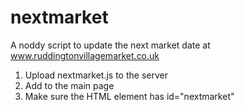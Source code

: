 # nextmarket
A noddy script to update the next market date at www.ruddingtonvillagemarket.co.uk

1. Upload nextmarket.js to the server
2. Add <script src="nextmarket.js"></script> to the main page
3. Make sure the HTML element has id="nextmarket"
